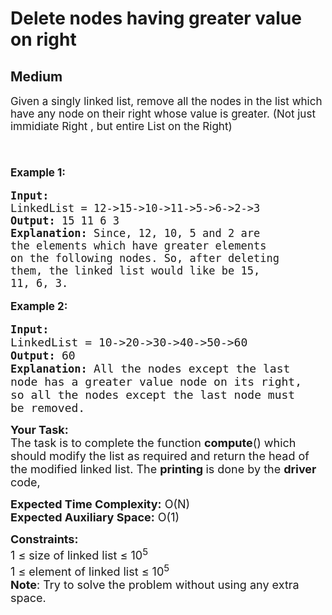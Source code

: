 # Delete nodes having greater value on right
## Medium
<div class="problems_problem_content__Xm_eO"><p speechify-initial-font-size="17px" style="font-size: 17px;"><span style="font-size: 17px;" speechify-initial-font-size="17px">Given a singly linked list, remove all the nodes in the list which have any node on their right whose value is greater.&nbsp;</span><span style="font-size: 17px;" speechify-initial-font-size="17px">(Not just immidiate Right , but entire List on the Right)</span></p>
<p speechify-initial-font-size="17px" style="font-size: 17px;"><span style="font-size: 17px;" speechify-initial-font-size="17px">&nbsp;</span></p>
<p speechify-initial-font-size="17px" style="font-size: 17px;"><span style="font-size: 17px;" speechify-initial-font-size="17px"><strong speechify-initial-font-size="17px" style="font-size: 17px;">Example 1:</strong></span></p>
<pre speechify-initial-font-size="17px" style="font-size: 17px;"><span style="font-size: 17px;" speechify-initial-font-size="17px"><strong speechify-initial-font-size="17px" style="font-size: 17px;">Input:
</strong>LinkedList = 12-&gt;15-&gt;10-&gt;11-&gt;5-&gt;6-&gt;2-&gt;3
<strong speechify-initial-font-size="17px" style="font-size: 17px;">Output: </strong>15 11 6 3<strong speechify-initial-font-size="17px" style="font-size: 17px;">
Explanation: </strong>Since, 12, 10, 5 and 2 are
the elements which have greater elements
on the following nodes. So, after deleting
them, the linked list would like be 15,
11, 6, 3.</span>
</pre>
<p speechify-initial-font-size="17px" style="font-size: 17px;"><span style="font-size: 17px;" speechify-initial-font-size="17px"><strong speechify-initial-font-size="17px" style="font-size: 17px;">Example 2:</strong></span></p>
<pre><span style="font-size: 18px;"><strong speechify-initial-font-size="17px" style="font-size: 17px;">Input:
</strong>LinkedList = 10-&gt;20-&gt;30-&gt;40-&gt;50-&gt;60
<strong speechify-initial-font-size="17px" style="font-size: 17px;">Output: </strong>60<br speechify-initial-font-size="17px" style="font-size: 17px;"><strong speechify-initial-font-size="17px" style="font-size: 17px;">Explanation: </strong>All the nodes except the last<br speechify-initial-font-size="17px" style="font-size: 17px;">node has a greater value node on its right,<br>so all the nodes except the last node must<br>be removed.</span></pre>
<p><span style="font-size: 18px;"><strong>Your Task:</strong><br>The task is to complete the function <strong>compute</strong>() which should modify the list as required and return the head of the modified linked list.&nbsp;The <strong>printing </strong>is done by the <strong>driver </strong>code,</span></p>
<p><span style="font-size: 18px;"><strong>Expected Time Complexity:</strong>&nbsp;O(N)<br><strong>Expected Auxiliary Space:</strong>&nbsp;O(1)</span></p>
<p><span style="font-size: 18px;"><strong>Constraints:</strong><br>1 ≤ size of linked list ≤ 10<sup>5</sup><br>1 ≤ element of linked list ≤ 10<sup>5</sup><br><strong>Note</strong>: Try to solve the problem without using any extra space.</span></p></div>